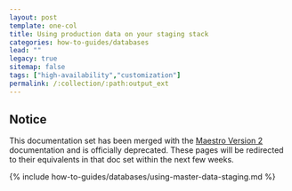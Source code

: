 ```yaml
---
layout: post
template: one-col
title: Using production data on your staging stack
categories: how-to-guides/databases
lead: ""
legacy: true
sitemap: false
tags: ["high-availability","customization"]
permalink: /:collection/:path:output_ext
---
```


## Notice
<div class="notice notice-warning"><p>This documentation set has been merged with the <a href="/maestro/">Maestro Version 2</a> documentation and is officially deprecated. These pages will be redirected to their equivalents in that doc set within the next few weeks.</p></div>
{% include how-to-guides/databases/using-master-data-staging.md %}